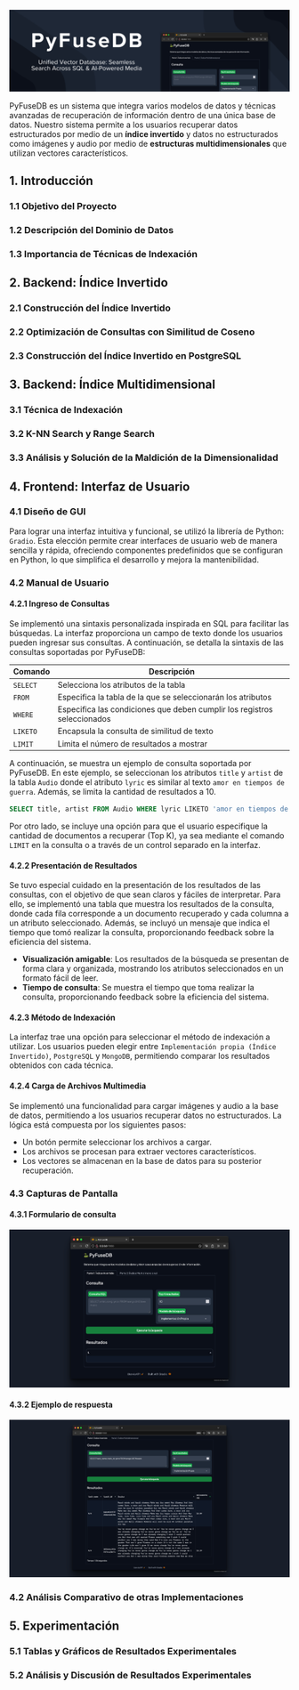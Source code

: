 ![](./docs/banner.png)

PyFuseDB es un sistema que integra varios modelos de datos y técnicas avanzadas de recuperación de información dentro de una única base de datos. Nuestro sistema permite a los usuarios recuperar datos estructurados por medio de un **índice invertido** y datos no estructurados como imágenes y audio por medio de **estructuras multidimensionales** que utilizan vectores característicos.


## 1. Introducción

### 1.1 Objetivo del Proyecto

### 1.2 Descripción del Dominio de Datos

### 1.3 Importancia de Técnicas de Indexación


## 2. Backend: Índice Invertido

### 2.1 Construcción del Índice Invertido 

### 2.2 Optimización de Consultas con Similitud de Coseno

### 2.3 Construcción del Índice Invertido en PostgreSQL


## 3. Backend: Índice Multidimensional

### 3.1 Técnica de Indexación

### 3.2 K-NN Search y Range Search

### 3.3 Análisis y Solución de la Maldición de la Dimensionalidad


## 4. Frontend: Interfaz de Usuario


### 4.1 Diseño de GUI

Para lograr una interfaz intuitiva y funcional, se utilizó la librería de Python: `Gradio`. Esta elección permite crear interfaces de usuario web de manera sencilla y rápida, ofreciendo componentes predefinidos que se configuran en Python, lo que simplifica el desarrollo y mejora la mantenibilidad.

### 4.2 Manual de Usuario

#### 4.2.1 Ingreso de Consultas

Se implementó una sintaxis personalizada inspirada en SQL para facilitar las búsquedas. La interfaz proporciona un campo de texto donde los usuarios pueden ingresar sus consultas. A continuación, se detalla la sintaxis de las consultas soportadas por PyFuseDB:

| Comando | Descripción |
| --- | --- |
| `SELECT` | Selecciona los atributos de la tabla |
| `FROM` | Especifica la tabla de la que se seleccionarán los atributos |
| `WHERE` | Especifica las condiciones que deben cumplir los registros seleccionados |
| `LIKETO` | Encapsula la consulta de similitud de texto |
| `LIMIT` | Limita el número de resultados a mostrar |

A continuación, se muestra un ejemplo de consulta soportada por PyFuseDB. En este ejemplo, se seleccionan los atributos `title` y `artist` de la tabla `Audio` donde el atributo `lyric` es similar al texto `amor en tiempos de guerra`. Además, se limita la cantidad de resultados a 10.

```sql
SELECT title, artist FROM Audio WHERE lyric LIKETO 'amor en tiempos de guerra' LIMIT 10
```

Por otro lado, se incluye una opción para que el usuario especifique la cantidad de documentos a recuperar (Top K), ya sea mediante el comando `LIMIT` en la consulta o a través de un control separado en la interfaz.

#### 4.2.2 Presentación de Resultados
Se tuvo especial cuidado en la presentación de los resultados de las consultas, con el objetivo de que sean claros y fáciles de interpretar. Para ello, se implementó una tabla que muestra los resultados de la consulta, donde cada fila corresponde a un documento recuperado y cada columna a un atributo seleccionado. Además, se incluyó un mensaje que indica el tiempo que tomó realizar la consulta, proporcionando feedback sobre la eficiencia del sistema.

- **Visualización amigable**: Los resultados de la búsqueda se presentan de forma clara y organizada, mostrando los atributos seleccionados en un formato fácil de leer.
- **Tiempo de consulta**: Se muestra el tiempo que toma realizar la consulta, proporcionando feedback sobre la eficiencia del sistema.

#### 4.2.3 Método de Indexación
La interfaz trae una opción para seleccionar el método de indexación a utilizar. Los usuarios pueden elegir entre `Implementación propia (Índice Invertido)`, `PostgreSQL` y `MongoDB`, permitiendo comparar los resultados obtenidos con cada técnica.

#### 4.2.4 Carga de Archivos Multimedia
Se implementó una funcionalidad para cargar imágenes y audio a la base de datos, permitiendo a los usuarios recuperar datos no estructurados. La lógica está compuesta por los siguientes pasos:

- Un botón permite seleccionar los archivos a cargar.
- Los archivos se procesan para extraer vectores característicos.
- Los vectores se almacenan en la base de datos para su posterior recuperación.

### 4.3 Capturas de Pantalla
#### 4.3.1 Formulario de consulta
![](./docs/app1.png)

#### 4.3.2 Ejemplo de respuesta
![](./docs/app2.png)


### 4.2 Análisis Comparativo de otras Implementaciones


## 5. Experimentación

### 5.1 Tablas y Gráficos de Resultados Experimentales

### 5.2 Análisis y Discusión de Resultados Experimentales

